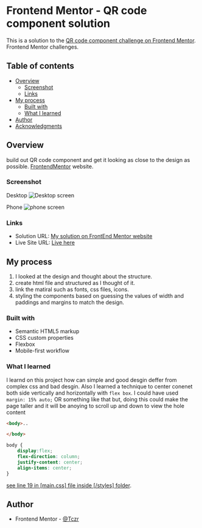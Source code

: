 # Frontend Mentor - QR code component solution

This is a solution to the [QR code component challenge on Frontend Mentor](https://www.frontendmentor.io/challenges/qr-code-component-iux_sIO_H). Frontend Mentor challenges. 
## Table of contents

- [Overview](#overview)
  - [Screenshot](#screenshot)
  - [Links](#links)
- [My process](#my-process)
  - [Built with](#built-with)
  - [What I learned](#what-i-learned)
- [Author](#author)
- [Acknowledgments](#acknowledgments)


## Overview
build out QR code component and get it looking as close to the design as possible. [FrontendMentor](https://www.frontendmentor.io) website.

### Screenshot

 Desktop
![Desktop screen](/screenshots/QR-SCSH-DESK.jpeg)

 Phone
![phone screen](/screenshots/QR-SSCSH-PHONE.jpeg)

### Links

- Solution URL: [My solution on FrontEnd Mentor website](https://www.frontendmentor.io/profile/Tczr)
- Live Site URL: [Live here](https://tczr.github.io/frontEndMentor-challenges/QR-component)

## My process
1. I looked at the design and thought about the structure.
2. create html file and structured as I thought of it.
3. link the matiral such as fonts, css files, icons.
4. styling the components based on guessing the values of width and paddings and margins to match the design.
### Built with

- Semantic HTML5 markup
- CSS custom properties
- Flexbox
- Mobile-first workflow

### What I learned
I learnd on this project how can simple and good desgin deffer from complex css and bad desgin.
Also I learned a technique to center conenet both side vertically and horizontally with `flex box`.
I could have used `margin: 15% auto;` OR something like that but, doing this could make the page taller and it will be anoying to scroll up and down to view the hole content 

```html
<body>..

</body>
```
```css
body {
    display:flex;
    flex-direction: column;
    justify-content: center;
    align-items: center;
}
```
[see line 19 in [main.css] file inside [/styles] folder](./styles/main.css).

## Author
- Frontend Mentor - [@Tczr](https://www.frontendmentor.io/profile/Tczr)

